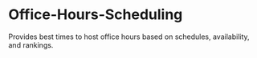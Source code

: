 # Office-Hours-Scheduling
Provides best times to host office hours based on schedules, availability, and rankings.

